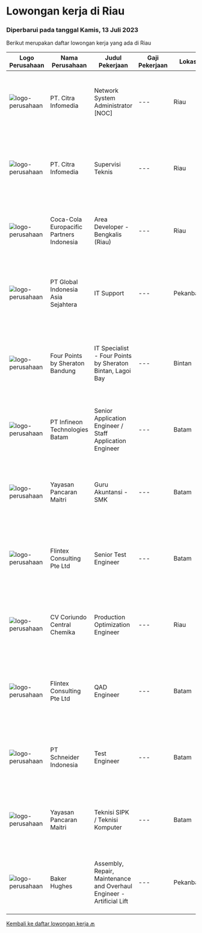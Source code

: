 
  # Lowongan kerja di Riau

  ### Diperbarui pada tanggal Kamis, 13 Juli 2023

  Berikut merupakan daftar lowongan kerja yang ada di Riau

  |Logo Perusahaan | Nama Perusahaan | Judul Pekerjaan | Gaji Pekerjaan | Lokasi | Deskripsi | Tanggal diunggah | Pranala |
  | -------------- | --------------- | --------------- | --------- | --------- | -------------- | ------- | ----------- |
  |![logo-perusahaan](https://image-service-cdn.seek.com.au/67243386a7c5ed9222b5f08f04b8c2cdd2a2a536/ee4dce1061f3f616224767ad58cb2fc751b8d2dc)|PT. Citra Infomedia|Network System Administrator [NOC]|---|Riau|PT. Citra Infomedia Perusahaan Penyedia Jasa Internet (ISP) membutuhkan Staf Network System Administrator [NOC] yang kompeten di bidangnya.Tanggung...|Minggu, 25 Juni 2023|https://www.jobstreet.co.id/id/job/network-system-administrator-%5Bnoc%5D-4375179?token=0~457f2df4-2ca8-4af0-ad7b-1a718902b36c&sectionRank=1&jobId=jobstreet-id-job-4375179|
|![logo-perusahaan](https://image-service-cdn.seek.com.au/e4c90a9b8f4da3b4ec5c31d33cf500a421ad6c3e/ee4dce1061f3f616224767ad58cb2fc751b8d2dc)|PT. Citra Infomedia|Supervisi Teknis|---|Riau|Tanggung Jawab Pekerjaan : Mengawasi dan memonitor jaringan. Menyusun agenda teknis. Mengawasi aktivitas personil teknis. Melakukan koordinasi hasil...|Minggu, 25 Juni 2023|https://www.jobstreet.co.id/id/job/supervisi-teknis-4375221?token=0~457f2df4-2ca8-4af0-ad7b-1a718902b36c&sectionRank=2&jobId=jobstreet-id-job-4375221|
|![logo-perusahaan](https://image-service-cdn.seek.com.au/12b798287561799ba0f3561aff2a070f9a286806/ee4dce1061f3f616224767ad58cb2fc751b8d2dc)|Coca-Cola Europacific Partners Indonesia|Area Developer - Bengkalis (Riau)|---|Riau|Job Purpose: Execute activities in outlet - Wholesaler to drive profitable sales growth under General Trade (GT) channel within area of...|Selasa, 20 Juni 2023|https://www.jobstreet.co.id/id/job/area-developer-bengkalis-riau-4378964?token=0~457f2df4-2ca8-4af0-ad7b-1a718902b36c&sectionRank=3&jobId=jobstreet-id-job-4378964|
|![logo-perusahaan](https://image-service-cdn.seek.com.au/31a5ed8651ade3bb9a2b2761e3dc59dda1e4c90d/ee4dce1061f3f616224767ad58cb2fc751b8d2dc)|PT Global Indonesia Asia Sejahtera|IT Support|---|Pekanbaru|Tugas Pekerjaan: Memahami Konfigurasi Router Mikrotik (Diutamakan) Melakukan maintenance server Melakukan komunikasi dengan pihak eksternal (Isp,...|Rabu, 14 Juni 2023|https://www.jobstreet.co.id/id/job/it-support-4371343?token=0~457f2df4-2ca8-4af0-ad7b-1a718902b36c&sectionRank=4&jobId=jobstreet-id-job-4371343|
|![logo-perusahaan](https://i.ibb.co/sqvTCh9/112815900-stock-vector-no-image-available-icon-flat-vector.webp)|Four Points by Sheraton Bandung|IT Specialist - Four Points by Sheraton Bintan, Lagoi Bay|---|Bintan|POSITION SUMMARYInstall, configure, manage, maintain, test, evaluate, and repair computer networks, workstations, support server system(s), supporting...|Sabtu, 08 Juli 2023|https://www.jobstreet.co.id/id/job/it-specialist-four-points-by-sheraton-bintan-lagoi-bay-1036361109?token=0~457f2df4-2ca8-4af0-ad7b-1a718902b36c&sectionRank=5&jobId=jobstreet-id-job-1036361109|
|![logo-perusahaan](https://i.ibb.co/sqvTCh9/112815900-stock-vector-no-image-available-icon-flat-vector.webp)|PT Infineon Technologies Batam|Senior Application Engineer / Staff Application Engineer|---|Batam|At a glanceSenior/ Staff Application Engineer - customer application engineer expert in high-frequency, high-current, high voltage, high-density AC/DC...|Senin, 03 Juli 2023|https://www.jobstreet.co.id/id/job/senior-application-engineer-staff-application-engineer-1036321795?token=0~457f2df4-2ca8-4af0-ad7b-1a718902b36c&sectionRank=6&jobId=jobstreet-id-job-1036321795|
|![logo-perusahaan](https://image-service-cdn.seek.com.au/c67f5727e1fb5d038635ff960e6a3753b82c6961/ee4dce1061f3f616224767ad58cb2fc751b8d2dc)|Yayasan Pancaran Maitri|Guru Akuntansi - SMK|---|Batam|- Mengerti dasar - dasar Programming - Kemauan belajar yang tinggi - Kreatif, bertanggung jawab dan bekerja keras - Bisa bekerja sendiri maupun...|Selasa, 20 Juni 2023|https://www.jobstreet.co.id/id/job/guru-akuntansi-smk-1036219587?token=0~457f2df4-2ca8-4af0-ad7b-1a718902b36c&sectionRank=7&jobId=jobstreet-id-job-1036219587|
|![logo-perusahaan](https://i.ibb.co/sqvTCh9/112815900-stock-vector-no-image-available-icon-flat-vector.webp)|Flintex Consulting Pte Ltd|Senior Test Engineer|---|Batam|POSITION SUMMARY:    Responsible for working in a group environment in coordination with engineering and manufacturing teams to support new products...|Senin, 19 Juni 2023|https://www.jobstreet.co.id/id/job/senior-test-engineer-1036207571?token=0~457f2df4-2ca8-4af0-ad7b-1a718902b36c&sectionRank=8&jobId=jobstreet-id-job-1036207571|
|![logo-perusahaan](https://image-service-cdn.seek.com.au/0670556e367067eded48095af544e88d27244028/ee4dce1061f3f616224767ad58cb2fc751b8d2dc)|CV Coriundo Central Chemika|Production Optimization Engineer|---|Riau|OverviewWeatherford is a leading global energy services company. Our world-class experts partner with customers to optimize their resources and...|Senin, 19 Juni 2023|https://www.jobstreet.co.id/id/job/production-optimization-engineer-1036207220?token=0~457f2df4-2ca8-4af0-ad7b-1a718902b36c&sectionRank=9&jobId=jobstreet-id-job-1036207220|
|![logo-perusahaan](https://i.ibb.co/sqvTCh9/112815900-stock-vector-no-image-available-icon-flat-vector.webp)|Flintex Consulting Pte Ltd|QAD Engineer|---|Batam|POSITION SUMMARY:    Key role in the development, implementation, and maintenance of our QAD software systems. Your primary responsibility will be to...|Senin, 19 Juni 2023|https://www.jobstreet.co.id/id/job/qad-engineer-1036207770?token=0~457f2df4-2ca8-4af0-ad7b-1a718902b36c&sectionRank=10&jobId=jobstreet-id-job-1036207770|
|![logo-perusahaan](https://image-service-cdn.seek.com.au/630e6f36eddf12aa2a9f090c449e02964b55a0a1/ee4dce1061f3f616224767ad58cb2fc751b8d2dc)|PT Schneider Indonesia|Test Engineer|---|Batam|Test Engineer-008I15*Main role of this position   To be responsible in Industrialization test &amp; control equipment for front-end and back-end...|Minggu, 18 Juni 2023|https://www.jobstreet.co.id/id/job/test-engineer-1036195458?token=0~457f2df4-2ca8-4af0-ad7b-1a718902b36c&sectionRank=11&jobId=jobstreet-id-job-1036195458|
|![logo-perusahaan](https://image-service-cdn.seek.com.au/c67f5727e1fb5d038635ff960e6a3753b82c6961/ee4dce1061f3f616224767ad58cb2fc751b8d2dc)|Yayasan Pancaran Maitri|Teknisi SIPK / Teknisi Komputer|---|Batam|- Mengerti dasar - dasar Programming - Kemauan belajar yang tinggi - Kreatif, bertanggung jawab dan bekerja keras - Bisa bekerja sendiri maupun...|Jumat, 16 Juni 2023|https://www.jobstreet.co.id/id/job/teknisi-sipk-teknisi-komputer-1036182454?token=0~457f2df4-2ca8-4af0-ad7b-1a718902b36c&sectionRank=12&jobId=jobstreet-id-job-1036182454|
|![logo-perusahaan](https://image-service-cdn.seek.com.au/f265e6d35d90e3a2d84b670c7c68b9a179cb4668/ee4dce1061f3f616224767ad58cb2fc751b8d2dc)|Baker Hughes|Assembly, Repair, Maintenance and Overhaul Engineer - Artificial Lift|---|Pekanbaru|Assembly, Repair Maintenance and Overhaul EngineerWould you like the opportunity to work for an Oilfield Services Company?Do you like working in...|Kamis, 15 Juni 2023|https://www.jobstreet.co.id/id/job/assembly-repair-maintenance-and-overhaul-engineer-artificial-lift-1036177312?token=0~457f2df4-2ca8-4af0-ad7b-1a718902b36c&sectionRank=13&jobId=jobstreet-id-job-1036177312|


  [Kembali ke daftar lowongan kerja 🔙](../README.md#daftar-lowongan-kerja)
  
